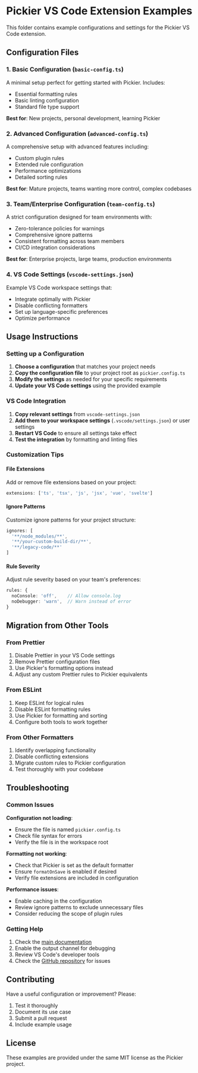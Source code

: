 # Pickier VS Code Extension Examples

This folder contains example configurations and settings for the Pickier VS Code extension.

## Configuration Files

### 1. Basic Configuration (`basic-config.ts`)

A minimal setup perfect for getting started with Pickier. Includes:

- Essential formatting rules
- Basic linting configuration
- Standard file type support

**Best for**: New projects, personal development, learning Pickier

### 2. Advanced Configuration (`advanced-config.ts`)

A comprehensive setup with advanced features including:

- Custom plugin rules
- Extended rule configuration
- Performance optimizations
- Detailed sorting rules

**Best for**: Mature projects, teams wanting more control, complex codebases

### 3. Team/Enterprise Configuration (`team-config.ts`)

A strict configuration designed for team environments with:

- Zero-tolerance policies for warnings
- Comprehensive ignore patterns
- Consistent formatting across team members
- CI/CD integration considerations

**Best for**: Enterprise projects, large teams, production environments

### 4. VS Code Settings (`vscode-settings.json`)

Example VS Code workspace settings that:

- Integrate optimally with Pickier
- Disable conflicting formatters
- Set up language-specific preferences
- Optimize performance

## Usage Instructions

### Setting up a Configuration

1. **Choose a configuration** that matches your project needs
2. **Copy the configuration file** to your project root as `pickier.config.ts`
3. **Modify the settings** as needed for your specific requirements
4. **Update your VS Code settings** using the provided example

### VS Code Integration

1. **Copy relevant settings** from `vscode-settings.json`
2. **Add them to your workspace settings** (`.vscode/settings.json`) or user settings
3. **Restart VS Code** to ensure all settings take effect
4. **Test the integration** by formatting and linting files

### Customization Tips

#### File Extensions

Add or remove file extensions based on your project:

```typescript
extensions: ['ts', 'tsx', 'js', 'jsx', 'vue', 'svelte']
```

#### Ignore Patterns

Customize ignore patterns for your project structure:

```typescript
ignores: [
  '**/node_modules/**',
  '**/your-custom-build-dir/**',
  '**/legacy-code/**'
]
```

#### Rule Severity

Adjust rule severity based on your team's preferences:

```typescript
rules: {
  noConsole: 'off',    // Allow console.log
  noDebugger: 'warn',  // Warn instead of error
}
```

## Migration from Other Tools

### From Prettier

1. Disable Prettier in your VS Code settings
2. Remove Prettier configuration files
3. Use Pickier's formatting options instead
4. Adjust any custom Prettier rules to Pickier equivalents

### From ESLint

1. Keep ESLint for logical rules
2. Disable ESLint formatting rules
3. Use Pickier for formatting and sorting
4. Configure both tools to work together

### From Other Formatters

1. Identify overlapping functionality
2. Disable conflicting extensions
3. Migrate custom rules to Pickier configuration
4. Test thoroughly with your codebase

## Troubleshooting

### Common Issues

**Configuration not loading**:

- Ensure the file is named `pickier.config.ts`
- Check file syntax for errors
- Verify the file is in the workspace root

**Formatting not working**:

- Check that Pickier is set as the default formatter
- Ensure `formatOnSave` is enabled if desired
- Verify file extensions are included in configuration

**Performance issues**:

- Enable caching in the configuration
- Review ignore patterns to exclude unnecessary files
- Consider reducing the scope of plugin rules

### Getting Help

1. Check the [main documentation](../docs/USAGE.md)
2. Enable the output channel for debugging
3. Review VS Code's developer tools
4. Check the [GitHub repository](https://github.com/stacksjs/pickier) for issues

## Contributing

Have a useful configuration or improvement? Please:

1. Test it thoroughly
2. Document its use case
3. Submit a pull request
4. Include example usage

## License

These examples are provided under the same MIT license as the Pickier project.
